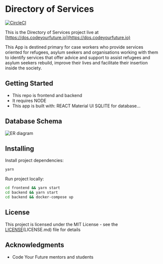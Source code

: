 # Directory of Services 

[![CircleCI](https://circleci.com/gh/CodeYourFuture/directory-of-services/tree/master.svg?style=svg)](https://circleci.com/gh/CodeYourFuture/directory-of-services/tree/master)

This is the Directory of Services project live at [https://dos.codeyourfuture.io](https://dos.codeyourfuture.io)

This App is destined primary for case workers who provide services oriented for refugees, asylum seekers and organisations working with them to identify services that offer advice and support to assist refugees and asylum seekers rebuild, improve their lives and facilitate their insertion inside the society.

## Getting Started


* This repo is frontend and backend
* It requires NODE
* This app is built with:
REACT 
Material UI
SQLITE for database...

## Database Schema

![ER diagram](./docs/ER-Diagram.jpg)

## Installing

Install project dependencies:

```sh
yarn
```

Run project locally:

```sh
cd frontend && yarn start
cd backend && yarn start
cd backend && docker-compose up
```

## License

This project is licensed under the MIT License - see the [LICENSE](./LICENSE)(LICENSE.md) file for details

## Acknowledgments

* Code Your Future mentors and students

